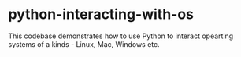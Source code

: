 # python-interacting-with-os
This codebase demonstrates how to use Python to interact opearting systems of a kinds - Linux, Mac, Windows etc.
